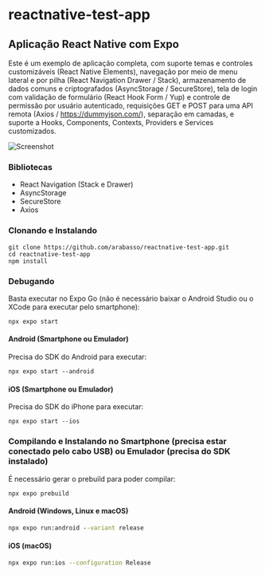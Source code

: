 # reactnative-test-app

## Aplicação React Native com Expo

Este é um exemplo de aplicação completa, com suporte temas e controles customizáveis (React Native Elements), navegação por meio de menu lateral e por pilha (React Navigation Drawer / Stack), armazenamento de dados comuns e criptografados (AsyncStorage / SecureStore), tela de login com validação de formulário (React Hook Form / Yup) e controle de permissão por usuário autenticado, requisições GET e POST para uma API remota (Axios / https://dummyjson.com/), separação em camadas, e suporte a Hooks, Components, Contexts, Providers e Services customizados.

![Screenshot](./screenshot.gif)

### Bibliotecas
- React Navigation (Stack e Drawer)
- AsyncStorage
- SecureStore
- Axios

### Clonando e Instalando

```shell
git clone https://github.com/arabasso/reactnative-test-app.git
cd reactnative-test-app
npm install
```

### Debugando

Basta executar no Expo Go (não é necessário baixar o Android Studio ou o XCode para executar pelo smartphone):

```shell
npx expo start
```

#### Android (Smartphone ou Emulador)

Precisa do SDK do Android para executar:

```shell
npx expo start --android
```

#### iOS (Smartphone ou Emulador)

Precisa do SDK do iPhone para executar:

```shell
npx expo start --ios
```

### Compilando e Instalando no Smartphone (precisa estar conectado pelo cabo USB) ou Emulador (precisa do SDK instalado)

É necessário gerar o prebuild para poder compilar:

```shell
npx expo prebuild
```

#### Android (Windows, Linux e macOS)
```bat
npx expo run:android --variant release
```

#### iOS (macOS)
```zsh
npx expo run:ios --configuration Release
```
